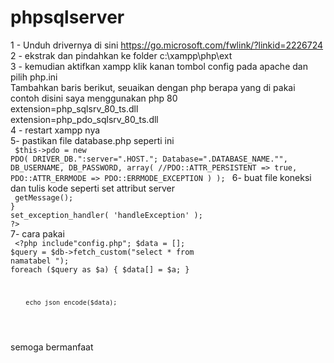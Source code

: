 # phpsqlserver
1 - Unduh drivernya di sini https://go.microsoft.com/fwlink/?linkid=2226724<br>
2 - ekstrak dan pindahkan ke folder c:\xampp\php\ext<br>
3 - kemudian aktifkan xampp klik kanan tombol config pada apache dan pilih php.ini<br>
    Tambahkan baris berikut, seuaikan dengan php berapa yang di pakai contoh disini saya menggunakan php 80<br>
    extension=php_sqlsrv_80_ts.dll<br>
    extension=php_pdo_sqlsrv_80_ts.dll<br>
4 - restart xampp nya<br>
5- pastikan file database.php seperti ini<br>
<code>
   $this->pdo = new PDO(
            DRIVER_DB.":server=".HOST.";
            Database=".DATABASE_NAME."",
            DB_USERNAME,
            DB_PASSWORD,
            array(
                //PDO::ATTR_PERSISTENT => true,
                PDO::ATTR_ERRMODE => PDO::ERRMODE_EXCEPTION
            )
    );
 </code>
6- buat file koneksi dan tulis kode seperti set attribut server<br>
<code>
    <?php
        ini_set( "display_errors", true );
        define( "HOST", "DESKTOP-I8N66OQ" );
        //nama database
        define( "DRIVER_DB", "sqlsrv" );
        //nama database
        define( "DATABASE_NAME", "tes_sqlsrv" );
        define( "DB_USERNAME", "sa" );
        //password mysql
        define( "DB_PASSWORD", "123" );
        define('DB_CHARACSET', 'utf8');
        require_once ('Database.php');
        $db = new Database();
        function handleException( $exception ) {
          echo  $exception->getMessage();
        }
        set_exception_handler( 'handleException' );
    ?>
 </code>   
 7-  cara pakai<br>
 <code>
      <?php
        include"config.php";
        $data = [];
        $query = $db->fetch_custom("select * from namatabel ");
        foreach ($query as $a) {
            $data[] = $a;
        }

        echo json_encode($data);

</code><br>
semoga bermanfaat
